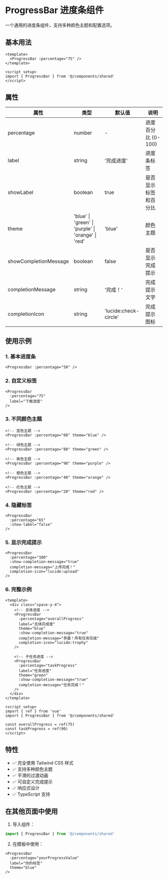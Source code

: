 # ProgressBar 进度条组件

一个通用的进度条组件，支持多种颜色主题和配置选项。

## 基本用法

```vue
<template>
  <ProgressBar :percentage="75" />
</template>

<script setup>
import { ProgressBar } from '@/components/shared'
</script>
```

## 属性

| 属性 | 类型 | 默认值 | 说明 |
|------|------|--------|------|
| percentage | number | - | 进度百分比 (0-100) |
| label | string | '完成进度' | 进度条标签 |
| showLabel | boolean | true | 是否显示标签和百分比 |
| theme | 'blue' \| 'green' \| 'purple' \| 'orange' \| 'red' | 'blue' | 颜色主题 |
| showCompletionMessage | boolean | false | 是否显示完成提示 |
| completionMessage | string | '完成！' | 完成提示文字 |
| completionIcon | string | 'lucide:check-circle' | 完成提示图标 |

## 使用示例

### 1. 基本进度条
```vue
<ProgressBar :percentage="50" />
```

### 2. 自定义标签
```vue
<ProgressBar 
  :percentage="75" 
  label="下载进度" 
/>
```

### 3. 不同颜色主题
```vue
<!-- 蓝色主题 -->
<ProgressBar :percentage="60" theme="blue" />

<!-- 绿色主题 -->
<ProgressBar :percentage="80" theme="green" />

<!-- 紫色主题 -->
<ProgressBar :percentage="90" theme="purple" />

<!-- 橙色主题 -->
<ProgressBar :percentage="40" theme="orange" />

<!-- 红色主题 -->
<ProgressBar :percentage="20" theme="red" />
```

### 4. 隐藏标签
```vue
<ProgressBar 
  :percentage="65" 
  :show-label="false" 
/>
```

### 5. 显示完成提示
```vue
<ProgressBar 
  :percentage="100" 
  :show-completion-message="true"
  completion-message="上传完成！"
  completion-icon="lucide:upload"
/>
```

### 6. 完整示例
```vue
<template>
  <div class="space-y-4">
    <!-- 总体进度 -->
    <ProgressBar
      :percentage="overallProgress"
      label="总体完成度"
      theme="blue"
      :show-completion-message="true"
      completion-message="恭喜！所有任务完成"
      completion-icon="lucide:trophy"
    />
    
    <!-- 子任务进度 -->
    <ProgressBar
      :percentage="taskProgress"
      label="任务进度"
      theme="green"
      :show-completion-message="true"
      completion-message="任务完成！"
    />
  </div>
</template>

<script setup>
import { ref } from 'vue'
import { ProgressBar } from '@/components/shared'

const overallProgress = ref(75)
const taskProgress = ref(90)
</script>
```

## 特性

- ✅ 完全使用 Tailwind CSS 样式
- ✅ 支持多种颜色主题
- ✅ 平滑的过渡动画
- ✅ 可自定义完成提示
- ✅ 响应式设计
- ✅ TypeScript 支持

## 在其他页面中使用

1. 导入组件：
```javascript
import { ProgressBar } from '@/components/shared'
```

2. 在模板中使用：
```vue
<ProgressBar 
  :percentage="yourProgressValue"
  label="你的标签"
  theme="blue"
/>
``` 
